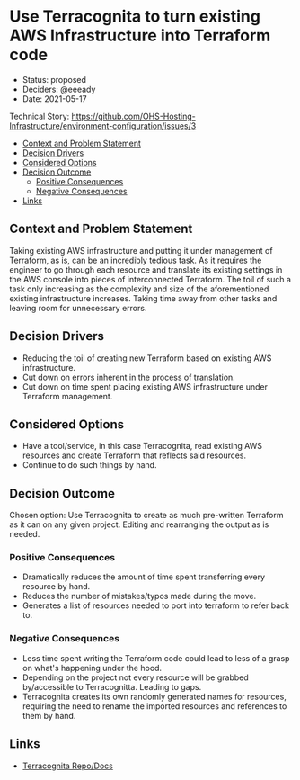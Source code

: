 # Use Terracognita to turn existing AWS Infrastructure into Terraform code
<!-- Source: https://raw.githubusercontent.com/adr/madr/master/template/template.md -->

* Status: proposed
* Deciders: @eeeady
* Date: 2021-05-17

Technical Story: <https://github.com/OHS-Hosting-Infrastructure/environment-configuration/issues/3>

<!-- toc -->

* [Context and Problem Statement](#context-and-problem-statement)
* [Decision Drivers](#decision-drivers-)
* [Considered Options](#considered-options)
* [Decision Outcome](#decision-outcome)
  * [Positive Consequences](#positive-consequences-)
  * [Negative Consequences](#negative-consequences-)
* [Links](#links-)

<!-- Regenerate with "pre-commit run -a markdown-toc" -->

<!-- tocstop -->

## Context and Problem Statement

Taking existing AWS infrastructure and putting it under management of Terraform, as is, can be an incredibly tedious task. As it requires the engineer to go through each resource and translate its existing settings in the AWS console into pieces of interconnected Terraform. The toil of such a task only increasing as the complexity and size of the aforementioned existing infrastructure increases. Taking time away from other tasks and leaving room for unnecessary errors.

## Decision Drivers

* Reducing the toil of creating new Terraform based on existing AWS infrastructure.
* Cut down on errors inherent in the process of translation.
* Cut down on time spent placing existing AWS infrastructure under Terraform management.

## Considered Options

* Have a tool/service, in this case Terracognita, read existing AWS resources and create Terraform that reflects said resources.
* Continue to do such things by hand.

## Decision Outcome

Chosen option: Use Terracognita to create as much pre-written Terraform as it can on any given project. Editing and rearranging the output as is needed.

### Positive Consequences

* Dramatically reduces the amount of time spent transferring every resource by hand.
* Reduces the number of mistakes/typos made during the move.
* Generates a list of resources needed to port into terraform to refer back to.

### Negative Consequences

* Less time spent writing the Terraform code could lead to less of a grasp on what's happening under the hood.
* Depending on the project not every resource will be grabbed by/accessible to Terracognitta. Leading to gaps.
* Terracognita creates its own randomly generated names for resources, requiring the need to rename the imported resources and references to them by hand.


## Links

* [Terracognita Repo/Docs](<https://github.com/cycloidio/terracognita>)
